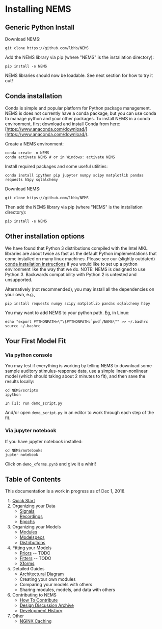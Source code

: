 # Installing NEMS #

## Generic Python Install

Download NEMS:
```
git clone https://github.com/lbhb/NEMS
```
Add the NEMS library via pip (where "NEMS" is the installation directory):
```
pip install -e NEMS
```
NEMS libraries should now be loadable. See next section for how to try it out!

## Conda installation

Conda is simple and popular platform for Python package management. NEMS is does not currently have a 
conda package, but you can use conda to manage python and your other packages.
To install NEMS in a conda environment, first
download and install Conda from here:
[https://www.anaconda.com/download/](https://www.anaconda.com/download/).

Create a NEMS environment:
```
conda create -n NEMS
conda activate NEMS # or in Windows: activate NEMS
```
Install required packages and some useful utilities:
```
conda install ipython pip jupyter numpy scipy matplotlib pandas requests h5py sqlalchemy
```
Download NEMS:
```
git clone https://github.com/lbhb/NEMS
```
Then add the NEMS library via pip (where "NEMS" is the installation directory):
```
pip install -e NEMS
```

## Other installation options

We have found that Python 3 distributions compiled with the Intel MKL libraries are about twice as fast 
as the default Python implementations that come installed on many linux machines. 
Please see our (slightly outdated) [conda installation instructions](docs/conda.md) if you 
would like to set up a python environment like the way that we do. NOTE: NEMS is designed to use Python 3. Backwards compatibility with Python 2 is untested and unsupported.

Alternatively (not recommended), you may install all the dependencies on your own, e.g.,
```
pip install requests numpy scipy matplotlib pandas sqlalchemy h5py
```

You may want to add NEMS to your python path. Eg, in Linux:
```
echo "export PYTHONPATH=\"\$PYTHONPATH:`pwd`/NEMS\"" >> ~/.bashrc
source ~/.bashrc
```

## Your First Model Fit

### Via python console

You may test if everything is working by telling NEMS to download some sample auditory stimulus-response data, use a simple linear-nonlinear model (which should taking about 2 minutes to fit), and then save the results locally:

```
cd NEMS/scripts
ipython

In [1]: run demo_script.py
```
And/or open `demo_script.py` in an editor to work through each step of the fit.

### Via jupyter notebook

If you have jupyter notebook installed:
```
cd NEMS/notebooks
jupter notebook
``` 
Click on `demo_xforms.pynb` and give it a whirl!

## Table of Contents ##

This documentation is a work in progress as of Dec 1, 2018.

1. [Quick Start](docs/quickstart.md)
2. Organizing your Data
   - [Signals](docs/signals.md)
   - [Recordings](docs/recordings.md)
   - [Epochs](docs/epochs.md)
3. Organizing your Models
   - [Modules](docs/modules.md)
   - [Modelspecs](docs/modelspecs.md)
   - [Distributions](docs/distributions.ipynb)
4. Fitting your Models
   - [Priors](docs/priors.md) -- TODO
   - [Fitters](docs/fitters.md) -- TODO
   - [Xforms](docs/xforms.md)
5. Detailed Guides
   - [Architectural Diagram](docs/architecture.svg)
   - Creating your own modules
   - Comparing your models with others
   - Sharing modules, models, and data with others
6. Contributing to NEMS
   - [How To Contribute](docs/contributing.md)
   - [Design Discussion Archive](docs/discussions.md)
   - [Development History](docs/history.md)
7. Other
   - [NGINX Caching](docs/nginx.md)
